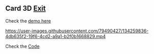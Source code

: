 ## Card 3D                                [Exit](https://github.com/LuisSilvah/Mini-projetos)

Check the [demo here](https://card-3d.vercel.app/)

https://user-images.githubusercontent.com/79490427/134259836-4db635f2-19f6-4cd2-a9a1-b2f0b1668829.mp4
 
Check the [Code](https://github.com/LuisSilvah/Mini-projetos/tree/main/Card%203D)
